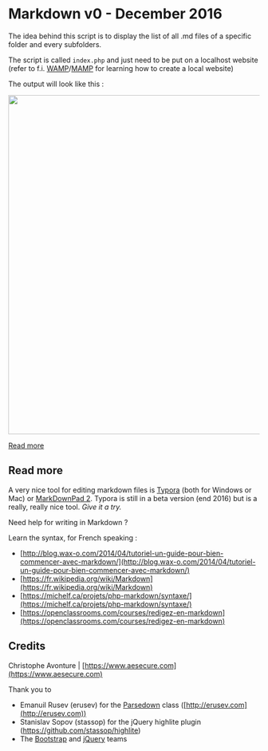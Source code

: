 # Markdown v0 - December 2016 #

The idea behind this script is to display the list of all .md files of a specific folder and every subfolders.

The script is called `index.php` and just need to be put on a localhost website (refer to f.i. [WAMP](http://www.wampserver.com/)/[MAMP](https://www.mamp.info/en/) for learning how to create a local website)  

The output will look like this : 

<img src="https://github.com/cavo789/markdown/raw/master/docs/markdown/images/interface.png" width="680"/>

[Read more](https://github.com/cavo789/markdown/blob/master/docs/markdown/HowToUse.md)

## Read more ##

A very nice tool for editing markdown files is [Typora](http://www.typora.io/#windows) (both for Windows or Mac) or [MarkDownPad 2](http://markdownpad.com/).    Typora is still in a beta version (end 2016) but is a really, really nice tool.  *Give it a try.*

Need help for writing in Markdown ? 

Learn the syntax, for French speaking :

* [http://blog.wax-o.com/2014/04/tutoriel-un-guide-pour-bien-commencer-avec-markdown/](http://blog.wax-o.com/2014/04/tutoriel-un-guide-pour-bien-commencer-avec-markdown/)
* [https://fr.wikipedia.org/wiki/Markdown](https://fr.wikipedia.org/wiki/Markdown)
* [https://michelf.ca/projets/php-markdown/syntaxe/](https://michelf.ca/projets/php-markdown/syntaxe/)
* [https://openclassrooms.com/courses/redigez-en-markdown](https://openclassrooms.com/courses/redigez-en-markdown)

## Credits ##

Christophe Avonture | [https://www.aesecure.com](https://www.aesecure.com) 

Thank you to 

* Emanuil Rusev (erusev) for the [Parsedown](https://github.com/erusev/parsedown) class ([http://erusev.com](http://erusev.com))
* Stanislav Sopov (stassop) for the jQuery highlite plugin (https://github.com/stassop/highlite)
* The [Bootstrap](https://github.com/twbs/bootstrap) and [jQuery](https://github.com/jquery/jquery) teams